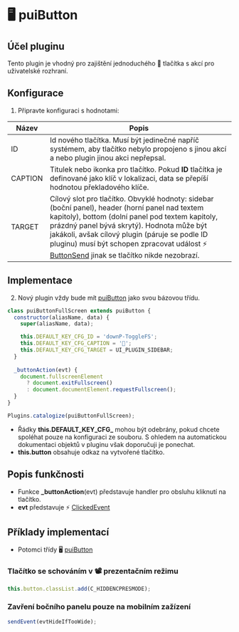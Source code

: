 # 🖥️ puiButton

## Účel pluginu

Tento plugin je vhodný pro zajištění jednoduchého 🔘 tlačítka s akcí pro uživatelské rozhraní.

## Konfigurace

1. Připravte konfiguraci s hodnotami:

| Název | Popis |
|---|---|
| ID | Id nového tlačítka. Musí být jedinečné napříč systémem, aby tlačítko nebylo propojeno s jinou akcí a nebo plugin jinou akci nepřepsal. |
| CAPTION | Titulek nebo ikonka pro tlačítko. Pokud **ID** tlačítka je definované jako klíč v lokalizaci, data se přepíší hodnotou překladového klíče. |
| TARGET | Cílový slot pro tlačítko. Obvyklé hodnoty: sidebar (boční panel), header (horní panel nad textem kapitoly), bottom (dolní panel pod textem kapitoly, prázdný panel bývá skrytý). Hodnota může být jakákoli, avšak cílový plugin (páruje se podle ID pluginu) musí být schopen zpracovat událost ⚡ [ButtonSend][ButtonSend] jinak se tlačítko nikde nezobrazí. |

## Implementace

2. Nový plugin vždy bude mít [puiButton][puiButton] jako svou bázovou třídu.

```javascript
class puiButtonFullScreen extends puiButton {
  constructor(aliasName, data) {
    super(aliasName, data);

    this.DEFAULT_KEY_CFG_ID = 'downP-ToggleFS';
    this.DEFAULT_KEY_CFG_CAPTION = '🔲';
    this.DEFAULT_KEY_CFG_TARGET = UI_PLUGIN_SIDEBAR;
  }
  
  _buttonAction(evt) {
    document.fullscreenElement 
      ? document.exitFullscreen() 
      : document.documentElement.requestFullscreen();
  }
}

Plugins.catalogize(puiButtonFullScreen);
```

- Řádky **this.DEFAULT_KEY_CFG_** mohou být odebrány, pokud chcete spoléhat pouze na konfiguraci ze souboru. S ohledem na automatickou dokumentaci objektů v pluginu však doporučuji je ponechat.
- **this.button** obsahuje odkaz na vytvořené tlačítko.

## Popis funkčnosti

- Funkce **_buttonAction**(evt) představuje handler pro obsluhu kliknutí na tlačítko.
- **evt** představuje ⚡ [ClickedEvent][ClickedEvent]

## Příklady implementací

- Potomci třídy 🖥️ [puiButton][puiButton]

### Tlačítko se schováním v 📽 prezentačním režimu

```javascript
this.button.classList.add(C_HIDDENCPRESMODE);
```

### Zavření bočního panelu pouze na mobilním zažízení

```javascript
sendEvent(evtHideIfTooWide);
```

[ButtonSend]: :_evt:ButtonSend.md "ButtonSend"
[ClickedEvent]: :_evt:ClickedEvent.md "ClickedEvent"
[puiButton]: :_plg:puiButton.md "puiButton"

